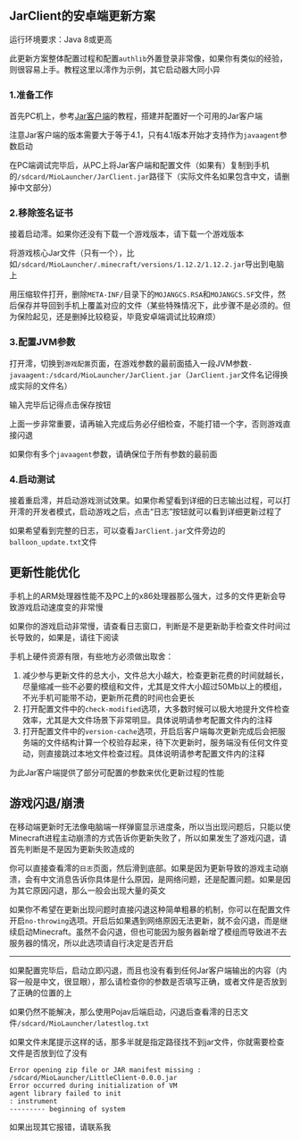 ## JarClient的安卓端更新方案

运行环境要求：Java 8或更高

此更新方案整体配置过程和配置`authlib`外置登录非常像，如果你有类似的经验，则很容易上手。教程这里以澪作为示例，其它启动器大同小异

### 1.准备工作

首先PC机上，参考[Jar客户端](jar-client.md)的教程，搭建并配置好一个可用的Jar客户端

注意Jar客户端的版本需要大于等于4.1，只有4.1版本开始才支持作为`javaagent`参数启动

在PC端调试完毕后，从PC上将Jar客户端和配置文件（如果有）复制到手机的`/sdcard/MioLauncher/JarClient.jar`路径下（实际文件名如果包含中文，请删掉中文部分）

### 2.移除签名证书

接着启动澪。如果你还没有下载一个游戏版本，请下载一个游戏版本

将游戏核心Jar文件（只有一个），比如`/sdcard/MioLauncher/.minecraft/versions/1.12.2/1.12.2.jar`导出到电脑上

用压缩软件打开，删除`META-INF/`目录下的`MOJANGCS.RSA`和`MOJANGCS.SF`文件，然后保存并导回到手机上覆盖对应的文件（某些特殊情况下，此步骤不是必须的。但为保险起见，还是删掉比较稳妥，毕竟安卓端调试比较麻烦）

### 3.配置JVM参数

打开澪，切换到`游戏配置`页面，在游戏参数的最前面插入一段JVM参数`-javaagent:/sdcard/MioLauncher/JarClient.jar`（`JarClient.jar`文件名记得换成实际的文件名）

输入完毕后记得点击保存按钮

上面一步非常重要，请再输入完成后务必仔细检查，不能打错一个字，否则游戏直接闪退

如果你有多个`javaagent`参数，请确保位于所有参数的最前面

### 4.启动测试

接着重启澪，并启动游戏测试效果。如果你希望看到详细的日志输出过程，可以打开澪的开发者模式，启动游戏之后，点击“日志”按钮就可以看到详细更新过程了

如果希望看到完整的日志，可以查看`JarClient.jar`文件旁边的`balloon_update.txt`文件

## 更新性能优化

手机上的ARM处理器性能不及PC上的x86处理器那么强大，过多的文件更新会导致游戏启动速度变的非常慢

如果你的游戏启动非常慢，请查看日志窗口，判断是不是更新助手检查文件时间过长导致的，如果是，请往下阅读

手机上硬件资源有限，有些地方必须做出取舍：

1. 减少参与更新文件的总大小，文件总大小越大，检查更新花费的时间就越长，尽量缩减一些不必要的模组和文件，尤其是文件大小超过50Mb以上的模组，不光手机可能带不动，更新所花费的时间也会更长
2. 打开配置文件中的`check-modified`选项，大多数时候可以极大地提升文件检查效率，尤其是大文件场景下非常明显。具体说明请参考配置文件内的注释
3. 打开配置文件中的`version-cache`选项，开启后客户端每次更新完成后会把服务端的文件结构计算一个校验存起来，待下次更新时，服务端没有任何文件变动，则直接跳过本地文件检查过程。具体说明请参考配置文件内的注释

为此Jar客户端提供了部分可配置的参数来优化更新过程的性能

## 游戏闪退/崩溃

在移动端更新时无法像电脑端一样弹窗显示进度条，所以当出现问题后，只能以使Minecraft进程主动崩溃的方式告诉你更新失败了，所以如果发生了游戏闪退，请首先判断是不是因为更新失败造成的

你可以直接查看澪的`日志`页面，然后滑到底部。如果是因为更新导致的游戏主动崩溃，会有中文消息告诉你具体是什么原因，是网络问题，还是配置问题。如果是因为其它原因闪退，那么一般会出现大量的英文

如果你不希望在更新出现问题时直接闪退这种简单粗暴的机制，你可以在配置文件开启`no-throwing`选项。开启后如果遇到网络原因无法更新，就不会闪退，而是继续启动Minecraft。虽然不会闪退，但也可能因为服务器新增了模组而导致进不去服务器的情况，所以此选项请自行决定是否开启

---

如果配置完毕后，启动立即闪退，而且也没有看到任何Jar客户端输出的内容（内容一般是中文，很显眼），那么请检查你的参数是否填写正确，或者文件是否放到了正确的位置的上

如果仍然不能解决，那么使用Pojav后端启动，闪退后查看澪的日志文件`/sdcard/MioLauncher/latestlog.txt`

如果文件末尾提示这样的话，那多半就是指定路径找不到jar文件，你就需要检查文件是否放到位了没有

```
Error opening zip file or JAR manifest missing : /sdcard/MioLauncher/LittleClient-0.0.0.jar
Error occurred during initialization of VM
agent library failed to init
: instrument
--------- beginning of system
```

如果出现其它报错，请联系我
